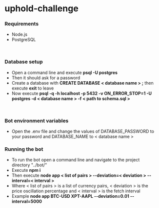 # uphold-challenge
<h3>Requirements</h3>
  <ul>
    <li>Node.js</li>
    <li>PostgreSQL</li>
  </ul>
  <br>
<h3>Database setup</h3>
  <ul>
    <li>Open a command line and execute <b>psql -U postgres</b></li>
    <li>Then it should ask for a password</li>
    <li>Create a database with <b>CREATE DATABASE < database name > ;</b> then execute <b>exit</b> to leave</li>
    <li>Now execute <b>psql -q -h localhost -p 5432 -v ON_ERROR_STOP=1 -U postgres -d < database name > -f < path to schema.sql ></b></li>
  </ul>
  <br>
<h3>Bot environment variables</h3>
  <ul>
    <li>Open the .env file and change the values of DATABASE_PASSWORD to your password and DATABASE_NAME to < database name ></li>    
  </ul>
<h3>Running the bot</h3>
  <ul>
      <li>To run the bot open a command line and navigate to the project directory "../bot/" </li>
      <li>Execute <b>npm i</b></li>
      <li>Then execute <b>node app < list of pairs > --deviation=< deviation > --interval=< interval ></b></li>
      <li>Where < list of pairs > is a list of currency pairs, < deviation > is the price oscillation percentage and < interval > is the fetch interval</li>
      <li>Example <b>node app BTC-USD XPT-AAPL --deviation=0.01 --interval=5000</b></li>
  </ul>
